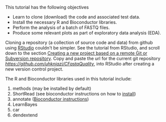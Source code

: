 This tutorial has the following objectives  
+ Learn to clone (download) the code and associated test data.  
+ Install the necessary R and Bioconductor libraries.  
+ Perform the analysis of a batch of FASTQ files.  
+ Produce some relevant plots as part of exploratory data analysis (EDA).  
  
  
Cloning a repository (a collection of source code and data) from github using [RStudio](https://www.rstudio.com/products/rstudio/download/) couldn't be simpler. See the tutorial from RStudio, and scroll down to the section [Creating a new project based on a remote Git or Subversion repository](https://support.rstudio.com/hc/en-us/articles/200532077-Version-Control-with-Git-and-SVN). Copy and paste the url for the current git repository *https://github.com/uhkniazi/CFastqQuality*, into RStudio after creating a new version control project.  
  
  
The R and Bioconductor libraries used in this tutorial include:  
1. methods (may be installed by default)  
2. ShortRead (see bioconductor instructions on how to [install](http://bioconductor.org/packages/release/bioc/html/ShortRead.html))  
3. annotate ([Bioconductor instructions](https://www.bioconductor.org/packages/release/bioc/html/annotate.html))  
4. LearnBayes  
5. car  
6. dendextend  
  

